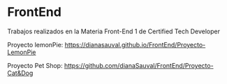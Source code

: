# FrontEnd
Trabajos realizados en la Materia Front-End 1 de Certified Tech Developer 

Proyecto lemonPie:  https://dianasauval.github.io/FrontEnd/Proyecto-LemonPie

Proyecto Pet Shop: https://github.com/dianaSauval/FrontEnd/Proyecto-Cat&Dog
